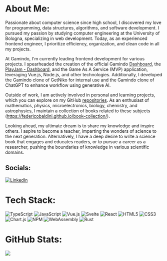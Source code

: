 # About Me:
Passionate about computer science since high school, I discovered my love for programming, data structures, algorithms, and software development. I pursued my passion by studying computer engineering at the University of Bologna, specializing in web development. Today, as an experienced frontend engineer, I prioritize efficiency, organization, and clean code in all my projects.

At Gamindo, I'm currently leading frontend development for various projects. I spearheaded the creation of the official Gamindo [Dashboard](https://dashboard.gamindo.com/), the [PlayJam - Dashboard](https://playjam-dashboard.gamindo.com/), and the Game As A Service (MVP) application, leveraging Vue.js, Node.js, and other technologies. Additionally, I developed the Gamindo clone of GetNiko for internal use and the Gamindo clone of ChatGPT to enhance workflow using generative AI.

Outside of work, I am actively involved in personal and learning projects, which you can explore on my GitHub [repositories](https://github.com/federicobaldini?tab=repositories). As an enthusiast of mathematics, physics, microelectronics, biology, chemistry, and astrophysics, I maintain a collection of books related to these subjects (https://federicobaldini.github.io/book-collection/).

Looking ahead, my ultimate dream is to share my knowledge and inspire others. I aspire to become a teacher, imparting the wonders of science to the next generation. Alternatively, I have a deep desire to write a science book that engages and educates readers, or to pursue a career as a researcher, pushing the boundaries of knowledge in various scientific domains.

## Socials:
[![LinkedIn](https://img.shields.io/badge/LinkedIn-%230077B5.svg?logo=linkedin&logoColor=white)](https://it.linkedin.com/in/federicobaldini) 

# Tech Stack:
![TypeScript](https://img.shields.io/badge/typescript-%23007ACC.svg?style=for-the-badge&logo=typescript&logoColor=white)
![JavaScript](https://img.shields.io/badge/javascript-%23323330.svg?style=for-the-badge&logo=javascript&logoColor=%23F7DF1E)
![Vue.js](https://img.shields.io/badge/vuejs-%2335495e.svg?style=for-the-badge&logo=vuedotjs&logoColor=%234FC08D)
![Svelte](https://img.shields.io/badge/svelte-%23f1413d.svg?style=for-the-badge&logo=svelte&logoColor=white)
![React](https://img.shields.io/badge/react-%2320232a.svg?style=for-the-badge&logo=react&logoColor=%2361DAFB)
![HTML5](https://img.shields.io/badge/html5-%23E34F26.svg?style=for-the-badge&logo=html5&logoColor=white)
![CSS3](https://img.shields.io/badge/css3-%231572B6.svg?style=for-the-badge&logo=css3&logoColor=white)
![Chart.js](https://img.shields.io/badge/chart.js-F5788D.svg?style=for-the-badge&logo=chart.js&logoColor=white)
![NPM](https://img.shields.io/badge/NPM-%23000000.svg?style=for-the-badge&logo=npm&logoColor=white)
![WebAssembly](https://img.shields.io/badge/webassembly-624de9.svg?style=for-the-badge&logo=webassembly&logoColor=white)
![Rust](https://img.shields.io/badge/rust-%23000000.svg?style=for-the-badge&logo=rust&logoColor=white)

# GitHub Stats:
<!-- ![](https://github-readme-stats.vercel.app/api?username=federicobaldini&theme=ayu-mirage&hide_border=false&include_all_commits=true&count_private=true)<br/> -->
<!-- ![](https://github-readme-streak-stats.herokuapp.com/?user=federicobaldini&theme=ayu-mirage&hide_border=false)<br/> -->
![](https://github-readme-stats.vercel.app/api/top-langs/?username=federicobaldini&layout=compact&theme=ayu-mirage&hide=html,css)

